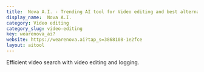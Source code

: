 ```yaml
---
title:  Nova A.I. - Trending AI tool for Video editing and best alternatives
display_name:  Nova A.I.
category: Video editing
category_slug: video-editing
key: wearenova_ai?
website: https://wearenova.ai?tap_s=3868108-1e2fce
layout: aitool
---
```


Efficient video search with video editing and logging.
